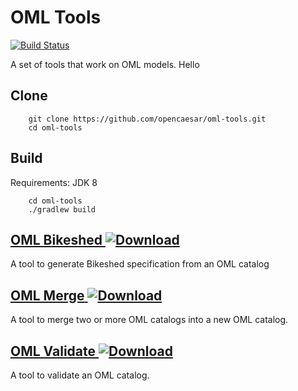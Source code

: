 # OML Tools

[![Build Status](https://travis-ci.org/opencaesar/oml-tools.svg?branch=master)](https://travis-ci.org/opencaesar/oml-tools)

A set of tools that work on OML models. Hello

## Clone
```
    git clone https://github.com/opencaesar/oml-tools.git
    cd oml-tools
```
      
## Build
Requirements: JDK 8
```
    cd oml-tools
    ./gradlew build
```

## [OML Bikeshed](oml-bikeshed)[ ![Download](https://api.bintray.com/packages/opencaesar/oml-tools/oml-bikeshed/images/download.svg) ](https://bintray.com/opencaesar/oml-tools/oml-bikeshed/_latestVersion)

A tool to generate Bikeshed specification from an OML catalog

## [OML Merge](oml-merge)[ ![Download](https://api.bintray.com/packages/opencaesar/oml-tools/oml-merge/images/download.svg) ](https://bintray.com/opencaesar/oml-tools/oml-merge/_latestVersion)

A tool to merge two or more OML catalogs into a new OML catalog. 

## [OML Validate](oml-validate)[ ![Download](https://api.bintray.com/packages/opencaesar/oml-tools/oml-validate/images/download.svg) ](https://bintray.com/opencaesar/oml-tools/oml-validate/_latestVersion)

A tool to validate an OML catalog.
